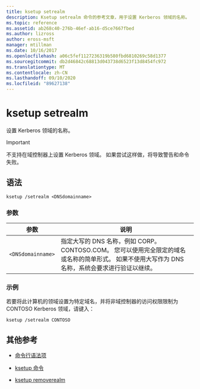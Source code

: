 ```yaml
---
title: ksetup setrealm
description: Ksetup setrealm 命令的参考文章，用于设置 Kerberos 领域的名称。
ms.topic: reference
ms.assetid: ab268c40-276b-46ef-ab16-d5ce7667fbed
ms.author: lizross
author: eross-msft
manager: mtillman
ms.date: 10/16/2017
ms.openlocfilehash: a06c5fef1127236319b580fbd6810269c58d1377
ms.sourcegitcommit: db2d46842c68813d043738d6523f13d8454fc972
ms.translationtype: MT
ms.contentlocale: zh-CN
ms.lasthandoff: 09/10/2020
ms.locfileid: "89627138"
---
```

# <a name="ksetup-setrealm"></a>ksetup setrealm

设置 Kerberos 领域的名称。

> [!IMPORTANT]
> 不支持在域控制器上设置 Kerberos 领域。 如果尝试这样做，将导致警告和命令失败。

## <a name="syntax"></a>语法

```
ksetup /setrealm <DNSdomainname>
```

### <a name="parameters"></a>参数

| 参数 | 说明 |
| --------- | ----------- |
| `<DNSdomainname>` | 指定大写的 DNS 名称，例如 CORP。CONTOSO.COM。 您可以使用完全限定的域名或名称的简单形式。 如果不使用大写作为 DNS 名称，系统会要求进行验证以继续。 |

### <a name="examples"></a>示例

若要将此计算机的领域设置为特定域名，并将非域控制器的访问权限限制为 CONTOSO Kerberos 领域，请键入：

```
ksetup /setrealm CONTOSO
```

## <a name="additional-references"></a>其他参考

- [命令行语法项](command-line-syntax-key.md)

- [ksetup 命令](ksetup.md)

- [ksetup removerealm](ksetup-removerealm.md)
